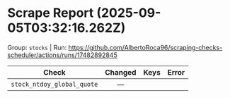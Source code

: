 # Scrape Report (2025-09-05T03:32:16.262Z)

Group: `stocks`  |  Run: https://github.com/AlbertoRoca96/scraping-checks-scheduler/actions/runs/17482892845

| Check | Changed | Keys | Error |
|---|:---:|:--|:--|
| `stock_ntdoy_global_quote` | — |  |  |
